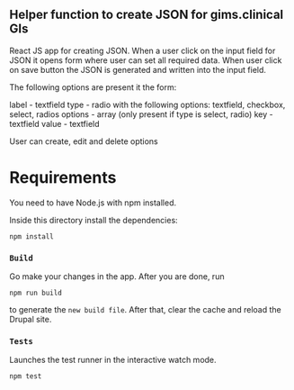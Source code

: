 ## Helper function to create JSON for gims.clinical GIs

React JS app for creating JSON.
When a user click on the input field for JSON it opens form where user can set all required data.
When user click on save button the JSON is generated and written into the input field.

The following options are present it the form:

label - textfield
type - radio with the following options: textfield, checkbox, select, radios
options - array (only present if type is select, radio)
key - textfield
value - textfield

User can create, edit and delete options

# Requirements

You need to have Node.js with npm installed.

Inside this directory install the dependencies:

```
npm install
```

### `Build`

Go make your changes in the app. After you are done, run

```
npm run build
```

to generate the `new build file`. After that, clear the cache and reload the Drupal site.

### `Tests`

Launches the test runner in the interactive watch mode.

```
npm test
```
